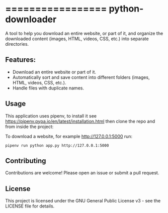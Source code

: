 =================
python-downloader
=================






A tool to help you download an entire website, or part of it, and organize the downloaded content
(images, HTML, videos, CSS, etc.) into separate directories.


Features:
--------
* Download an entire website or part of it.
* Automatically sort and save content into different folders (images, HTML, videos, CSS, etc.).
* Handle files with duplicate names.

Usage
--------

This application uses pipenv, to install it see https://pipenv.pypa.io/en/latest/installation.html
then clone the repo and from inside the project:


To download a website, for example http://127.0.0.1:5000 run:
```shell
pipenv run python app.py http://127.0.0.1:5000
```



Contributing
-------------
Contributions are welcome! Please open an issue or submit a pull request.

License
-------
This project is licensed under the GNU General Public License v3 - see the LICENSE file for details.

